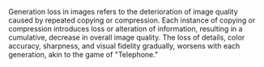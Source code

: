 Generation loss in images refers to the deterioration of image quality caused by repeated copying or compression. 
Each instance of copying or compression introduces loss or alteration of information, resulting in a cumulative, 
decrease in overall image quality. The loss of details, color accuracy, sharpness, and visual fidelity gradually,
worsens with each generation, akin to the game of "Telephone."
